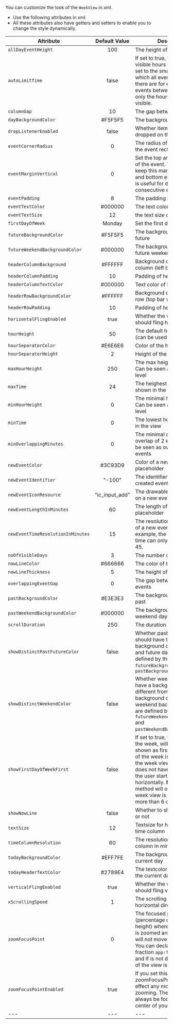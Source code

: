 You can customize the look of the `WeekView` in xml.

- Use the following attributes in xml.
- All these attributes also have getters and setters to enable you to change the style dynamically.

| Attribute                         | Default Value  | Description                                                                                                                                                                                                                                                                                                                       |
|-----------------------------------|:--------------:|-----------------------------------------------------------------------------------------------------------------------------------------------------------------------------------------------------------------------------------------------------------------------------------------------------------------------------------|
| `allDayEventHeight`               |      100       | The height of all day events.                                                                                                                                                                                                                                                                                                     |
| `autoLimitTime`                   |     false      | If set to true, the range of visible hours is automatically set to the smallest range in which all events take place. If there are for example only events between 10u and 18u, only the hours 10 until 18 are visible.                                                                                                           |
| `columnGap`                       |       10       | The gap between days                                                                                                                                                                                                                                                                                                              |
| `dayBackgroundColor`              |    #F5F5F5     | The backgroundcolor of a day                                                                                                                                                                                                                                                                                                      |
| `dropListenerEnabled`             |     false      | Whether items can be dropped on the weekview                                                                                                                                                                                                                                                                                      |
| `eventCornerRadius`               |       0        | The radius of the corners of the event rectangles                                                                                                                                                                                                                                                                                 |
| `eventMarginVertical`             |       0        | Set the top and bottom margin of the event. The event will keep this margin from the top      and bottom edge. This margin is useful for differentiating consecutive events                                                                                                                                                       |
| `eventPadding`                    |       8        | The padding inside the event                                                                                                                                                                                                                                                                                                      |
| `eventTextColor`                  |    #000000     | The text color of events                                                                                                                                                                                                                                                                                                          |
| `eventTextSize`                   |       12       | the text size on events                                                                                                                                                                                                                                                                                                           |
| `firstDayOfWeek`                  |     Monday     | Set the first day of the week.                                                                                                                                                                                                                                                                                                    |
| `futureBackgroundColor`           |    #F5F5F5     | The backgroundcolor of the future                                                                                                                                                                                                                                                                                                 |
| `futureWeekendBackgroundColor`    |    #000000     | The backgroundcolor of future weekend days                                                                                                                                                                                                                                                                                        |
| `headerColumnBackground`          |    #FFFFFF     | Background color of header column (left bar with hours)                                                                                                                                                                                                                                                                           |
| `headerColumnPadding`             |       10       | Padding of header coluln                                                                                                                                                                                                                                                                                                          |
| `headerColumnTextColor`           |    #000000     | Text color of header column                                                                                                                                                                                                                                                                                                       |
| `headerRowBackgroundColor`        |    #FFFFFF     | Background color of header row (top bar with dates)                                                                                                                                                                                                                                                                               |
| `headerRowPadding`                |       10       | Padding of header row                                                                                                                                                                                                                                                                                                             |
| `horizontalFlingEnabled`          |      true      | Whether the week view should fling horizontally                                                                                                                                                                                                                                                                                   |
| `hourHeight`                      |       50       | The default height of an hour (can be used for zooming etc)                                                                                                                                                                                                                                                                       |
| `hourSeparatorColor`              |    #E6E6E6     | Color of the hourlines                                                                                                                                                                                                                                                                                                            |
| `hourSeparatorHeight`             |       2        | Height of the hourlines                                                                                                                                                                                                                                                                                                           |
| `maxHourHeight`                   |      250       | The max height of an hour. Can be seen as max zoom level                                                                                                                                                                                                                                                                          |
| `maxTime`                         |       24       | The heighest hour that is shown in the view                                                                                                                                                                                                                                                                                       |
| `minHourHeight`                   |       0        | The minimal height of an hour. Can be seen as min zoom level                                                                                                                                                                                                                                                                      |
| `minTime`                         |       0        | The lowest hour that is shown in the view                                                                                                                                                                                                                                                                                         |
| `minOverlappingMinutes`           |       0        | The minimal amount of overlap of 2 events needed to be seen as overlapping events                                                                                                                                                                                                                                                 |
| `newEventColor`                   |    #3C93D9     | Color of a new event placeholder                                                                                                                                                                                                                                                                                                  |
| `newEventIdentifier`              |     "-100"     | The identifier of the newly created event                                                                                                                                                                                                                                                                                         |
| `newEventIconResource`            | "ic_input_add" | The drawable resource shown on a new event                                                                                                                                                                                                                                                                                        |
| `newEventLengthInMinutes`         |       60       | The length of the new event placeholder                                                                                                                                                                                                                                                                                           |
| `newEventTimeResolutionInMinutes` |       15       | The resolution of the starttime of a new event. If set to 15 for example, the minutes of the time can only be 0, 15, 30 or 45.                                                                                                                                                                                                    |
| `noOfVisibleDays`                 |       3        | The number of visible days                                                                                                                                                                                                                                                                                                        |
| `nowLineColor`                    |    #666666     | The color of the now line                                                                                                                                                                                                                                                                                                         |
| `nowLineThickness`                |       5        | The height of the now line                                                                                                                                                                                                                                                                                                        |
| `overlappingEventGap`             |       0        | The gap between overlapping events                                                                                                                                                                                                                                                                                                |
| `pastBackgroundColor`             |    #E3E3E3     | The backgroundcolor of the past                                                                                                                                                                                                                                                                                                   |
| `pastWeekendBackgroundColor`      |    #000000     | The backgroundcolor of past weekend days                                                                                                                                                                                                                                                                                          |
| `scrollDuration`                  |      250       | The duration of the scroll.                                                                                                                                                                                                                                                                                                       |
| `showDistinctPastFutureColor`     |     false      | Whether past and future days should have two different background colors. The past and future day colors are defined by the attributes `futureBackgroundColor` and `pastBackgroundColor`                                                                                                                                          |
| `showDistinctWeekendColor`        |     false      | Whether weekends should have a background color different from the normal day background color. The weekend background colors are defined by the attributes `futureWeekendBackgroundColor` and `pastWeekendBackgroundColor`.                                                                                                      |
| `showFirstDayOfWeekFirst`         |     false      | If set to true, the first day of the week, will always be shown as first day. First day of the week is used only when the week view is first drawn. It does not have any effect after the user starts scrolling horizontally. <b>Note:</b> This method will only work if the week view is set to display more than 6 days at once |
| `showNowLine`                     |     false      | Whether to show the now line or not                                                                                                                                                                                                                                                                                               |
| `textSize`                        |       12       | Textsize for header row and time column                                                                                                                                                                                                                                                                                           |
| `timeColumnResolution`            |       60       | The resolution of the time column in minutes                                                                                                                                                                                                                                                                                      |
| `todayBackgroundColor`            |    #EFF7FE     | The background color of the current day                                                                                                                                                                                                                                                                                           |
| `todayHeaderTextColor`            |    #2789E4     | The textcolor of the header of the current day                                                                                                                                                                                                                                                                                    |
| `verticalFlingEnabled`            |      true      | Whether the week view should fling vertically                                                                                                                                                                                                                                                                                     |
| `xScrollingSpeed`                 |       1        | The scrolling speed factor in horizontal direction                                                                                                                                                                                                                                                                                |
| `zoomFocusPoint`                  |       0        | The focused point (percentage of the view height) where the week view is zoomed around. This point will not move while zooming. You can declare it as a fraction `app:focusPoint="30%"` and if is not declared the top of the view is used.                                                                                       |
| `zoomFocusPointEnabled`           |      true      | If you set this to ``false`` the zoomFocusPoint won't take effect any more while zooming. The zoom will always be focused at the center of your gesture.                                                                                                                                                                          |
| ---                               |      ---       | ---                                                                                                                                                                                                                                                                                                                               |